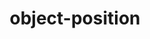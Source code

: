 ---
title: "object-position"
description: "The `object-position` CSS property specifies the alignment of the selected replaced element's contents within the element's box. Areas of the box which aren't covered by the replaced element's object will show the element's background."
category: css
last_test_date: "2021-07-15"
test_url: "/tests/css-object.html"
test_results_url: "https://app.emailonacid.com/app/acidtest/Rg26n7zpfSw6bcxjGdDU9eF0aieX8XR7QoXfSfjbOEKXt/list"
stats: {
    apple-mail: {
        macos: {
            "13":"y",
            "14":"y"
        },
        ios: {
            "13":"y",
            "14.6":"y"
        }
    },
    gmail: {
        desktop-webmail: {
            "2021-07":"y"
        },
        ios: {
            "2021-07":"a #1"
        },
        android: {
            "2021-07":"a #1"
        },
        mobile-webmail: {
            "2021-07":"n"
        }
    },
    orange: {
        desktop-webmail: {
            "2021-07":"n"
        },
        ios: {
            "2021-07":"n"
        },
        android: {
            "2021-07":"n"
        }
    },
    outlook: {
        windows: {
            "2003":"n",
            "2007":"n",
            "2010":"n",
            "2013":"n",
            "2016":"n",
            "2019":"n"
        },
        windows-mail: {
            "2021-07":"n"
        },
        macos: {
            "2016":"n",
            "2019":"y"
        },
        outlook-com: {
            "2021-07":"y"
        },
        ios: {
            "2021-07":"y"
        },
        android: {
            "2021-07":"y"
        }
    },
    samsung-email: {
        android: {
            "7.0":"y"
        }
    },
    sfr: {
        desktop-webmail: {
            "2021-07":"y"
        },
        ios: {
            "2021-07":"y"
        },
        android: {
            "2021-07":"y"
        }
    },
    thunderbird: {
        macos: {
            "78.10":"y"
        }
    },
    aol: {
        desktop-webmail: {
            "2021-07":"n"
        },
        ios: {
            "2021-07":"n"
        },
        android: {
            "2021-07":"n"
        }
    },
    yahoo: {
        desktop-webmail: {
            "2021-07":"n"
        },
        ios: {
            "2021-07":"n"
        },
        android: {
            "2021-07":"n"
        }
    },
    protonmail: {
        desktop-webmail: {
            "2021-07":"y"
        },
        ios: {
            "2021-07":"y"
        },
        android: {
            "2021-07":"y"
        }
    },
    hey: {
        desktop-webmail: {
            "2021-07":"y"
        }
    },
    mail-ru: {
        desktop-webmail: {
            "2021-07":"y"
        }
    },
    fastmail: {
        desktop-webmail: {
            "2021-07": "y"
        }
    },
    laposte: {
        desktop-webmail: {
            "2021-08": "y"
        }
    },
    gmx: {
        desktop-webmail: {
            "2022-06": "n"
        },
        ios: {
            "2022-06": "y"
        },
        android: {
            "2022-06": "y"
        }
    },
    web-de: {
        desktop-webmail: {
            "2022-06": "n"
        },
        ios: {
            "2022-06": "y"
        },
        android: {
            "2022-06": "y"
        }
    },
    ionos-1and1: {
        desktop-webmail: {
            "2022-06": "y"
        },
        android: {
            "2022-06": "y"
        }
    }
}
notes_by_num: {
    "1": "Partial. Not supported with non Gmail accounts."
}
links: {
    "Can I use: object-position":"https://caniuse.com/object-position",
    "MDN: object-position":"https://developer.mozilla.org/en-US/docs/Web/CSS/object-position"
}
---
